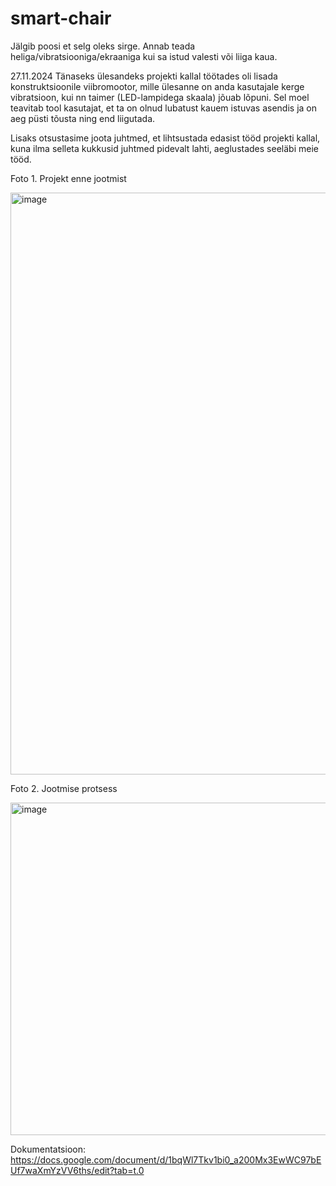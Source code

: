 # smart-chair
Jälgib poosi et selg oleks sirge. Annab teada heliga/vibratsiooniga/ekraaniga kui sa istud valesti või liiga kaua.


27.11.2024
Tänaseks ülesandeks projekti kallal töötades oli lisada konstruktsioonile viibromootor, mille ülesanne on anda kasutajale kerge vibratsioon, kui nn taimer (LED-lampidega skaala) jõuab lõpuni. Sel moel teavitab tool kasutajat, et ta on olnud lubatust kauem istuvas asendis ja on aeg püsti tõusta ning end liigutada.

Lisaks otsustasime joota juhtmed, et lihtsustada edasist tööd projekti kallal, kuna ilma selleta kukkusid juhtmed pidevalt lahti, aeglustades seeläbi meie tööd.

Foto 1. Projekt enne jootmist

<img width="931" alt="image" src="https://github.com/user-attachments/assets/2e304f6c-f88f-4856-b420-7e529ebe1c6e">



Foto 2. Jootmise protsess

<img width="532" alt="image" src="https://github.com/user-attachments/assets/e178f675-8596-46cf-9463-ef90c1a30174">


Dokumentatsioon: https://docs.google.com/document/d/1bqWl7Tkv1bi0_a200Mx3EwWC97bEUf7waXmYzVV6ths/edit?tab=t.0
